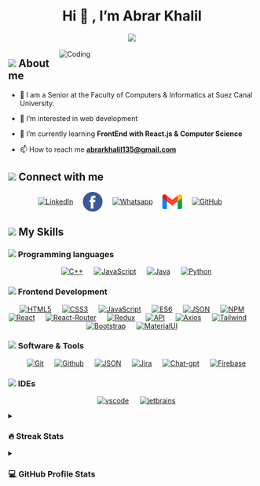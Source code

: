 
<h1 align='center'>Hi 👋 , I’m Abrar Khalil</h1> 

<p align="center">
  <img src="https://readme-typing-svg.demolab.com/?lines=I+am+a+Computer+Scinece+student;Web+Develober;Comptative+programming;Software+Engineering;&font=Fira%20Code&center=true&size=30&width=600&height=150&duration=4000&pause=1000">
</p>
<img align="right" alt="Coding" width="400" src="https://i.pinimg.com/originals/e8/f4/53/e8f453469a3ec97ecd354df465d73913.gif">

## <img src = "https://i.pinimg.com/originals/3f/7e/4e/3f7e4eff7c96e9fe4b8b4b1ff3f7bdb5.gif" width = 6.5%> About me
- 🔭 I am a Senior at the Faculty of Computers & Informatics at Suez Canal University.
  
- 👀 I’m interested in web development
  
- 🌱 I’m currently learning **FrontEnd with React.js & Computer Science**
  
- 📫 How to reach me **abrarkhalil135@gmail.com**


## <img src="https://github.com/7oSkaaa/7oSkaaa/blob/main/Images/Connect-with-me.gif?raw=true" width="10%"> Connect with me
<p align="center">
  <a href='https://www.linkedin.com/in/abrarkhalil26/' target='_blank'><img  height="40" width="40" align="center" src='https://static-00.iconduck.com/assets.00/linkedin-icon-1024x1024-net2o24e.png' alt='LinkedIn'/></a>&nbsp;&nbsp;&nbsp;&nbsp;
  <a href='https://www.facebook.com/basma.star.789/' target='_blank'><img  height="40" width="40" align="center" src='https://github.com/AbrarKhalil26/AbrarKhalil26/blob/main/images/facebook.png' alt='Facebook'/></a>&nbsp;&nbsp;&nbsp;&nbsp;
  <a href='' target='_blank'><img  height="40" width="40" align="center" src='https://upload.wikimedia.org/wikipedia/commons/thumb/6/6b/WhatsApp.svg/767px-WhatsApp.svg.png' alt='Whatsapp'/></a>&nbsp;&nbsp;&nbsp;&nbsp;
  <a href='mailto:abrarkhalil135@gmail.com' target='_blank'><img  height="40" width="40" align="center" src='https://github.com/AbrarKhalil26/AbrarKhalil26/blob/main/images/gmail.png' alt='Gmail'/></a>&nbsp;&nbsp;&nbsp;&nbsp;
    <a href='https://github.com/AbrarKhalil26' target='_blank'><img  height="40" width="40" align="center" src='https://static-00.iconduck.com/assets.00/github-icon-2048x1988-jzvzcf2t.png' alt='GitHub'/></a>&nbsp;&nbsp;
</p>

## <img src="https://media2.giphy.com/media/QssGEmpkyEOhBCb7e1/giphy.gif?cid=ecf05e47a0n3gi1bfqntqmob8g9aid1oyj2wr3ds3mg700bl&rid=giphy.gif" width ="3%"> My Skills
### <img src = "https://github.com/7oSkaaa/7oSkaaa/blob/main/Images/Programming_Languages.gif?raw=true" width=5%> Programming languages
<p align="center"> 
  &emsp;
  <a href="#"> <img width="60" alt="C++" src="https://techstack-generator.vercel.app/cpp-icon.svg"></a> 
  &emsp;
  <a href="#"> <img width="70" alt="JavaScript" src="https://techstack-generator.vercel.app/js-icon.svg"></a>
  &emsp;
  <a href="#"> <img width="60" alt="Java" src="https://techstack-generator.vercel.app/java-icon.svg"></a>
  &emsp;
  <a href="#"> <img width="60" alt="Python" src="https://techstack-generator.vercel.app/python-icon.svg"></a>
</p>

### <img src = "https://github.com/7oSkaaa/7oSkaaa/blob/main/Images/Front_End.gif?raw=true" width=5%>  Frontend Development
<p align="center"> 
    &emsp;
    <a href="#"> <img width="60" alt="HTML5" src="https://github.com/AbrarKhalil26/AbrarKhalil26/assets/102384647/2744d95d-a6f2-4e51-ae58-8a2c8264447b"></a>
    &emsp;
    <a href="#"> <img width="60" alt="CSS3" src="https://github.com/AbrarKhalil26/AbrarKhalil26/assets/102384647/d44cf943-b132-4502-88ff-64e93d08f8e5"></a>
    &emsp;
    <a href="#"> <img width="70" alt="JavaScript" src="https://techstack-generator.vercel.app/js-icon.svg"></a>
    &emsp;
    <a href="#"> <img width="60" alt="ES6" src="https://ih1.redbubble.net/image.438907151.6117/st,small,507x507-pad,600x600,f8f8f8.u1.jpg"></a>
    &emsp;
    <a href="#"> <img width="60" alt="JSON" src="https://github.com/AbrarKhalil26/AbrarKhalil26/assets/102384647/2a4c60e1-4fc0-4962-9349-fdb241ab06af"></a>
    &emsp;
    <a href="#"> <img width="60" alt="NPM" src="https://static-00.iconduck.com/assets.00/npm-icon-2048x2048-8sw7kisf.png"></a>
    &emsp;
    <a href="#"> <img width="60" alt="React" src="https://techstack-generator.vercel.app/react-icon.svg"></a> 
    &emsp;
    <a href="#"> <img width="60" alt="React-Router" src="https://miro.medium.com/v2/resize:fit:512/1*0FyDA9f-ncxV0eK7OqtR9A.png"></a> 
    &emsp;
    <a href="#"> <img width="60" alt="Redux" src="https://techstack-generator.vercel.app/redux-icon.svg"></a>
    &emsp;
    <a href="#"> <img width="60" alt="API" src="https://github.com/AbrarKhalil26/AbrarKhalil26/assets/102384647/378440fb-3f51-4a4d-83be-050c215352db"></a>
    &emsp;
    <a href="#"> <img width="60" alt="Axios" src="https://github.com/AbrarKhalil26/AbrarKhalil26/assets/102384647/bd9f57fd-ad57-41a1-bbd2-08f928adb168"></a>
    &emsp;
    <a href="#"> <img width="60" alt="Tailwind" src="https://skillicons.dev/icons?i=tailwind"></a>
    &emsp;
    <a href="#"> <img width="60" alt="Bootstrap" src="https://github.com/AbrarKhalil26/AbrarKhalil26/assets/102384647/08fb9595-7cba-4ecc-af2a-0596f0d38542"></a>
    &emsp;
    <a href="#"> <img width="60" alt="MaterialUI" src="https://cdn.jsdelivr.net/gh/devicons/devicon/icons/materialui/materialui-original.svg"></a>
</p>

 ### <img src = "https://github.com/7oSkaaa/7oSkaaa/blob/main/Images/Software_Tools.gif?raw=true" width=5%>  Software & Tools
 <p align="center"> 
    &emsp;
    <a href="#"> <img width="60" alt="Git" src="https://user-images.githubusercontent.com/25181517/192108372-f71d70ac-7ae6-4c0d-8395-51d8870c2ef0.png"></a>
    &emsp;
    <a href="#"> <img width="60" alt="Github" src="https://techstack-generator.vercel.app/github-icon.svg"></a>
    &emsp;
    <a href="#"> <img width="60" alt="JSON" src="https://github.com/AbrarKhalil26/AbrarKhalil26/assets/102384647/2a4c60e1-4fc0-4962-9349-fdb241ab06af"></a>
    &emsp;
    <a href="#"> <img width="60" alt="Jira" src="https://github.com/AbrarKhalil26/AbrarKhalil26/assets/102384647/08b53dd1-3eee-45ee-8b21-53d844578d98"></a>
    &emsp;
    <a href="#"> <img width="60" alt="Chat-gpt" src="https://github.com/AbrarKhalil26/AbrarKhalil26/assets/102384647/e3c93e79-3d06-4c3f-bace-90dca31befdd"></a>
    &emsp;
    <a href="#"> <img width="60" alt="Firebase" src="https://cdn4.iconfinder.com/data/icons/google-i-o-2016/512/google_firebase-2-512.png"></a>
 </p>

 ### <img src = "https://github.com/7oSkaaa/7oSkaaa/blob/main/Images/IDEs.gif?raw=true" width=5%> IDEs
  <p align="center"> 
    &emsp;
    <a href="#"> <img width="60" alt="vscode" src="https://skillicons.dev/icons?i=vscode"></a>
    &emsp;
    <a href="#"> <img width="60" alt="jetbrains" src="https://resources.jetbrains.com/storage/products/company/brand/logos/jb_beam.png"></a>
  </p>

  
<details><summary><h3> 🔥 Streak Stats</h3></summary>

----	
<p align="center"><img src="https://github-readme-streak-stats.herokuapp.com?user=AbrarKhalil26&theme=dark&date_format=M%20j%5B%2C%20Y%5D" alt="Abrar" /></p>
</details>


<details><summary><h3>💻 GitHub Profile Stats</h3></summary>

----
  <img alt='myStats' src='https://github-readme-stats.vercel.app/api?username=AbrarKhalil26&show_icons=true'/>
</details>
